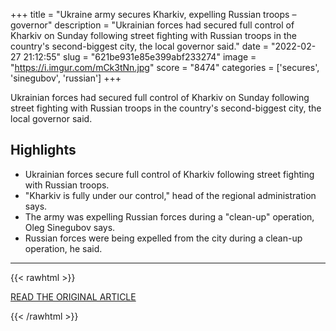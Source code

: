 +++
title = "Ukraine army secures Kharkiv, expelling Russian troops – governor"
description = "Ukrainian forces had secured full control of Kharkiv on Sunday following street fighting with Russian troops in the country's second-biggest city, the local governor said."
date = "2022-02-27 21:12:55"
slug = "621be931e85e399abf233274"
image = "https://i.imgur.com/mCk3tNn.jpg"
score = "8474"
categories = ['secures', 'sinegubov', 'russian']
+++

Ukrainian forces had secured full control of Kharkiv on Sunday following street fighting with Russian troops in the country's second-biggest city, the local governor said.

## Highlights

- Ukrainian forces secure full control of Kharkiv following street fighting with Russian troops.
- "Kharkiv is fully under our control," head of the regional administration says.
- The army was expelling Russian forces during a "clean-up" operation, Oleg Sinegubov says.
- Russian forces were being expelled from the city during a clean-up operation, he said.

---

{{< rawhtml >}}
  <p class="article-category">
    <a target="_blank" href="https://www.gmanetwork.com/news/topstories/world/823299/ukraine-army-secures-kharkiv-expelling-russian-troops-governor/story/">READ THE ORIGINAL ARTICLE</a>
  </p>
{{< /rawhtml >}}
